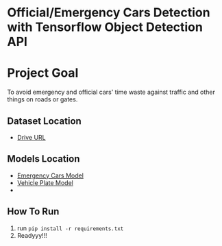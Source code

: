 # Official/Emergency Cars Detection with Tensorflow Object Detection API

# Project Goal
To avoid emergency and official cars' time waste against traffic and other things on roads or gates.

## Dataset Location
- <a href="https://drive.google.com/drive/folders/1PjtxHFanTHh_VA1D_ERazG6WWbLz3oFb?usp=sharing">Drive URL</a>
## Models Location
- <a href="https://drive.google.com/file/d/1qurl5GqStEKmuWf4OZMKISWdF7qwqPRZ/view?usp=sharing">Emergency Cars Model</a>
- <a href="https://drive.google.com/file/d/1WVJ_dsd857GyzZwT3xYs1hrhs29lKYPi/view?usp=sharing">Vehicle Plate Model</a>
- 
## How To Run
1. run ```pip install -r requirements.txt```
2. Readyyy!!!
